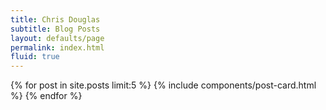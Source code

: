 ```yaml
---
title: Chris Douglas
subtitle: Blog Posts
layout: defaults/page
permalink: index.html
fluid: true
---
```


{% for post in site.posts limit:5 %}
{% include components/post-card.html %}
{% endfor %}


